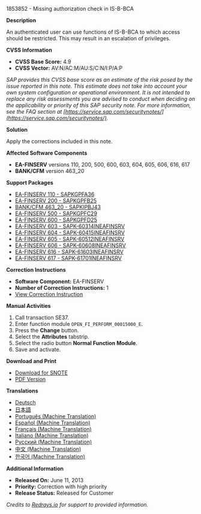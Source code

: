 1853852 - Missing authorization check in IS-B-BCA

**Description**

An authenticated user can use functions of IS-B-BCA to which access should be restricted. This may result in an escalation of privileges.

**CVSS Information**

- **CVSS Base Score:** 4.9
- **CVSS Vector:** AV:N/AC:M/AU:S/C:N/I:P/A:P

_SAP provides this CVSS base score as an estimate of the risk posed by the issue reported in this note. This estimate does not take into account your own system configuration or operational environment. It is not intended to replace any risk assessments you are advised to conduct when deciding on the applicability or priority of this SAP security note. For more information, see the FAQ section at [https://service.sap.com/securitynotes/](https://service.sap.com/securitynotes/)._

**Solution**

Apply the corrections included in this note.

**Affected Software Components**

- **EA-FINSERV** versions 110, 200, 500, 600, 603, 604, 605, 606, 616, 617
- **BANK/CFM** version 463_20

**Support Packages**

- [EA-FINSERV 110 - SAPKGPFA36](https://me.sap.com/supportpackage/SAPKGPFA36)
- [EA-FINSERV 200 - SAPKGPFB25](https://me.sap.com/supportpackage/SAPKGPFB25)
- [BANK/CFM 463_20 - SAPKIPBJ43](https://me.sap.com/supportpackage/SAPKIPBJ43)
- [EA-FINSERV 500 - SAPKGPFC29](https://me.sap.com/supportpackage/SAPKGPFC29)
- [EA-FINSERV 600 - SAPKGPFD25](https://me.sap.com/supportpackage/SAPKGPFD25)
- [EA-FINSERV 603 - SAPK-60314INEAFINSRV](https://me.sap.com/supportpackage/SAPK-60314INEAFINSRV)
- [EA-FINSERV 604 - SAPK-60415INEAFINSRV](https://me.sap.com/supportpackage/SAPK-60415INEAFINSRV)
- [EA-FINSERV 605 - SAPK-60512INEAFINSRV](https://me.sap.com/supportpackage/SAPK-60512INEAFINSRV)
- [EA-FINSERV 606 - SAPK-60608INEAFINSRV](https://me.sap.com/supportpackage/SAPK-60608INEAFINSRV)
- [EA-FINSERV 616 - SAPK-61603INEAFINSRV](https://me.sap.com/supportpackage/SAPK-61603INEAFINSRV)
- [EA-FINSERV 617 - SAPK-61701INEAFINSRV](https://me.sap.com/supportpackage/SAPK-61701INEAFINSRV)

**Correction Instructions**

- **Software Component:** EA-FINSERV
- **Number of Correction Instructions:** 1
- [View Correction Instruction](https://me.sap.com/corrins/0001853852/201)

**Manual Activities**

1. Call transaction SE37.
2. Enter function module `OPEN_FI_PERFORM_00015000_E`.
3. Press the **Change** button.
4. Select the **Attributes** tabstrip.
5. Select the radio button **Normal Function Module**.
6. Save and activate.

**Download and Print**

- [Download for SNOTE](https://notesdownloads.sap.com/note/0040000010959162017)
- [PDF Version](https://userapps.support.sap.com/sap/support/sfm/notes/print/0001853852?language=en-US&token=A7DE7D10DEB937EF8F2E3C8FE6A36AA8)

**Translations**

- [Deutsch](https://me.sap.com/notes/0001853852/D)
- [日本語](https://me.sap.com/notes/0001853852/J)
- [Português (Machine Translation)](https://me.sap.com/notes/0001853852/P)
- [Español (Machine Translation)](https://me.sap.com/notes/0001853852/S)
- [Français (Machine Translation)](https://me.sap.com/notes/0001853852/F)
- [Italiano (Machine Translation)](https://me.sap.com/notes/0001853852/I)
- [Русский (Machine Translation)](https://me.sap.com/notes/0001853852/R)
- [中文 (Machine Translation)](https://me.sap.com/notes/0001853852/1)
- [한국어 (Machine Translation)](https://me.sap.com/notes/0001853852/3)

**Additional Information**

- **Released On:** June 11, 2013
- **Priority:** Correction with high priority
- **Release Status:** Released for Customer

*Credits to [Redrays.io](https://redrays.io) for support to provided information.*